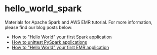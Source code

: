# hello_world_spark
Materials for Apache Spark and AWS EMR tutorial. For more information, please find our blog posts below:

* <a href="https://www.knowru.com/blog/hello-world-your-first-spark-application/" target="_blank">How to "Hello World" your first Spark application</a>
* <a href="https://www.knowru.com/blog/how-unittest-pyspark-applications/" target="_blank">How to unittest PySpark applications</a>
* <a href="https://www.knowru.com/blog/how-hello-world-your-first-emr-application/" target="_blank">How to "Hello World" your first EMR application</a>
